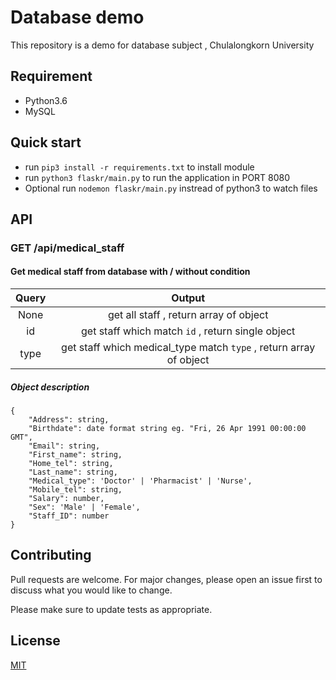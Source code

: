 # Database demo

This repository is a demo for database subject , Chulalongkorn University

## Requirement
* Python3.6
* MySQL

## Quick start
* run `pip3 install -r requirements.txt` to install module
* run `python3 flaskr/main.py` to run the application in PORT 8080
* Optional run `nodemon flaskr/main.py` instread of python3 to watch files

## API
### GET /api/medical_staff
#### Get medical staff from database with / without condition
| Query | Output |
|:---:|:---:|
| None | get all staff , return array of object |
| id | get staff which match `id` , return single object |
| type | get staff which medical_type match `type` , return array of object |
##### Object description
```
{
    "Address": string,
    "Birthdate": date format string eg. "Fri, 26 Apr 1991 00:00:00 GMT",
    "Email": string,
    "First_name": string,
    "Home_tel": string,
    "Last_name": string,
    "Medical_type": 'Doctor' | 'Pharmacist' | 'Nurse',
    "Mobile_tel": string,
    "Salary": number,
    "Sex": 'Male' | 'Female',
    "Staff_ID": number
}
```

## Contributing
Pull requests are welcome. For major changes, please open an issue first to discuss what you would like to change.

Please make sure to update tests as appropriate.

## License
[MIT](https://choosealicense.com/licenses/mit/)
